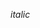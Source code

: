 <!-- ##Login Form
1.for test type 'localhost:3000/single_layouts', and there are some included file for login form
1.1	UI header 'client/layout/single_layouts/single_header.html'
	- line 6-10 for web layout menu, and form login using modal in line 22-24
	- line 12-17 for mobile menu
	- routes file 'client/routes/single_layouts.js'
1.2. UI login 'client/pages/login'
	- login.html is layout for web mode
	- login_mobile.html is layout for mobile mode
	- routes file location in 'client/routes/login.js' 
 -->

 *italic*